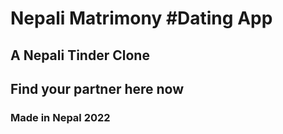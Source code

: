 # Nepali Matrimony #Dating App
## A Nepali Tinder Clone
## Find your partner here now
### Made in Nepal 2022

